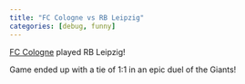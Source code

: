 ```yaml
---
title: "FC Cologne vs RB Leipzig"
categories: [debug, funny]
---
```



[FC Cologne](https://fc.de/en)
played RB Leipzig!

Game ended up with a tie of 1:1 in an epic duel of the Giants!
